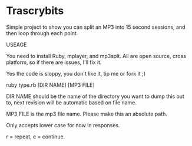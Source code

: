 # Trascrybits


Simple project to show you can split an MP3 into 15 second sessions, and then loop through each point.

USEAGE

You need to install Ruby, mplayer, and mp3splt. All are open source, cross platform, so if there are issues, I'll fix it.

Yes the code is sloppy, you don't like it, tip me or fork it ;)

ruby type.rb [DIR NAME] [MP3 FILE]

DIR NAME should be the name of the directory you want to dump this out to, next revision will be automatic based on file name. 

MP3 FILE is the mp3 file name. Please make this an absolute path.

Only accepts lower case for now in responses.

r = repeat, c = continue.
